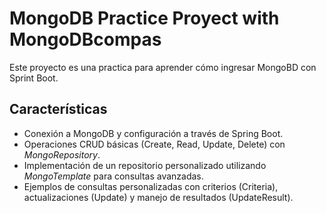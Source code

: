 # MongoDB Practice Proyect with MongoDBcompas
Este proyecto es una practica para aprender cómo ingresar MongoBD con Sprint Boot.

## Características

- Conexión a MongoDB y configuración a través de Spring Boot.
- Operaciones CRUD básicas (Create, Read, Update, Delete) con *MongoRepository*.
- Implementación de un repositorio personalizado utilizando *MongoTemplate* para consultas avanzadas.
- Ejemplos de consultas personalizadas con criterios (Criteria), actualizaciones (Update) y manejo de resultados (UpdateResult).
